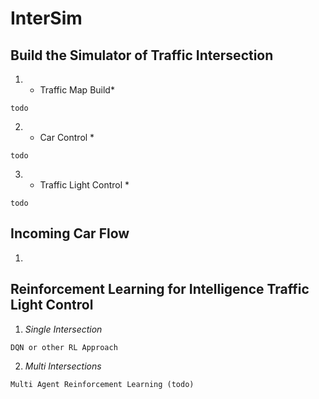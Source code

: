 # InterSim

## Build the Simulator of Traffic Intersection

1. * Traffic Map Build*
```
todo
```
2. * Car Control *
```
todo
```
3. * Traffic Light Control *
```
todo
```
## Incoming Car Flow
1. 

## Reinforcement Learning for Intelligence Traffic Light Control

1. *Single Intersection*
```
DQN or other RL Approach
```
2. *Multi Intersections*
```
Multi Agent Reinforcement Learning (todo)
```
